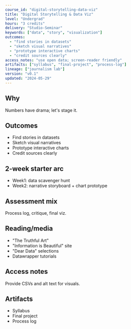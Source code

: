 ```yaml
---
course_id: "digital-storytelling-data-viz"
title: "Digital Storytelling & Data Viz"
level: "Undergrad"
hours: "3 credits"
delivery: "Studio-Seminar"
keywords: ["data", "story", "visualization"]
outcomes:
  - "find stories in datasets"
  - "sketch visual narratives"
  - "prototype interactive charts"
  - "credit sources clearly"
access_notes: "use open data; screen-reader friendly"
artifacts: ["syllabus", "final-project", "process-log"]
lineage: ["journalism lab"]
version: "v0.1"
updated: "2024-05-29"
---
```


## Why
Numbers have drama; let's stage it.

## Outcomes
- Find stories in datasets
- Sketch visual narratives
- Prototype interactive charts
- Credit sources clearly

## 2-week starter arc
- Week1: data scavenger hunt
- Week2: narrative storyboard + chart prototype

## Assessment mix
Process log, critique, final viz.

## Reading/media
- "The Truthful Art"
- "Information is Beautiful" site
- "Dear Data" selections
- Datawrapper tutorials

## Access notes
Provide CSVs and alt text for visuals.

## Artifacts
- Syllabus
- Final project
- Process log
